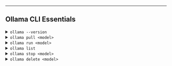
---

## Ollama CLI Essentials

<details>
<summary><code>ollama --version</code></summary>

**What:** Shows the installed Ollama CLI version.<br />
**Why:** Verify your Ollama version to ensure compatibility.<br />
**How:** Run in your terminal.<br />

**Example:**

```shell
ollama --version
```

</details>

<details>
<summary><code>ollama pull &lt;model&gt;</code></summary>

**What:** Downloads a model from the Ollama registry.<br />
**Why:** You need the model locally to run it.<br />
**How:** Replace `<model>` with the model name.<br />

**Example:**

```shell
ollama pull llama2
```

</details>

<details>
<summary><code>ollama run &lt;model&gt;</code></summary>

**What:** Runs the specified model locally.<br />
**Why:** Interact with the model to generate text.<br />
**How:** Replace `<model>` with the model name.<br />

**Example:**

```shell
ollama run llama2
```

</details>

<details>
<summary><code>ollama list</code></summary>

**What:** Lists all locally installed models.<br />
**Why:** Check which models you have.<br />
**How:** Run in terminal.<br />

**Example:**

```shell
ollama list
```

</details>

<details>
<summary><code>ollama stop &lt;model&gt;</code></summary>

**What:** Stops a running model.<br />
**Why:** Free system resources.<br />
**How:** Replace `<model>` with the model name.<br />

**Example:**

```shell
ollama stop llama2
```

</details>

<details>
<summary><code>ollama delete &lt;model&gt;</code></summary>

**What:** Deletes a model from local storage.<br />
**Why:** Free up disk space.<br />
**How:** Replace `<model>` with the model name.<br />

**Example:**

```shell
ollama delete llama2
```

</details>



